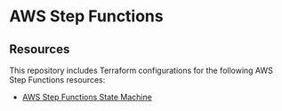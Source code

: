 # AWS Step Functions

## Resources

This repository includes Terraform configurations for the following AWS Step Functions resources:

- [AWS Step Functions State Machine](./state_machine)
